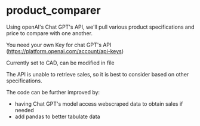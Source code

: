 # product_comparer
Using openAI's Chat GPT's API, we'll pull various product specifications and price to compare with one another. 

You need your own Key for chat GPT's API (https://platform.openai.com/account/api-keys)

Currently set to CAD, can be modified in file

The API is unable to retrieve sales, so it is best to consider based on other specifications.

The code can be further improved by:
- having Chat GPT's model access webscraped data to obtain sales if needed
- add pandas to better tabulate data
